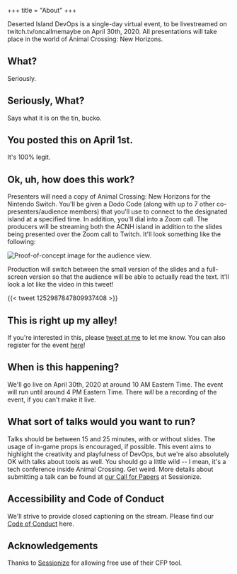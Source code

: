 +++
title = "About"
+++

Deserted Island DevOps is a single-day virtual event, to be livestreamed on twitch.tv/oncallmemaybe on April 30th, 2020. All presentations will take place in the world of Animal Crossing: New Horizons.

## What?

Seriously.

## Seriously, What?

Says what it is on the tin, bucko.

## You posted this on April 1st.

It's 100% legit.

## Ok, uh, how does this work?

Presenters will need a copy of Animal Crossing: New Horizons for the Nintendo Switch. You'll be given a Dodo Code (along with up to 7 other co-presenters/audience members) that you'll use to connect to the designated island at a specified time. In addition, you'll dial into a Zoom call. The producers will be streaming both the ACNH island in addition to the slides being presented over the Zoom call to Twitch. It'll look something like the following:

![Proof-of-concept image for the audience view.](/images/concept.png)

Production will switch between the small version of the slides and a full-screen version so that the audience will be able to actually read the text. It'll look a lot like the video in this tweet!

{{< tweet 1252987847809937408 >}}

## This is right up my alley!

If you're interested in this, please [tweet at me](http://twitter.com/austinlparker) to let me know. You can also register for the event [here](https://tinyletter.com/DesertedIslandDevOps)!

## When is this happening?

We'll go live on April 30th, 2020 at around 10 AM Eastern Time. The event will run until around 4 PM Eastern Time. There _will_ be a recording of the event, if you can't make it live.

## What sort of talks would you want to run?

Talks should be between 15 and 25 minutes, with or without slides. The usage of in-game props is encouraged, if possible. This event aims to highlight the creativity and playfulness of DevOps, but we're also absolutely OK with talks about tools as well. You should go a little wild -- I mean, it's a tech conference inside Animal Crossing. Get weird. More details about submitting a talk can be found at [our Call for Papers](https://sessionize.com/deserted-island-devops/) at Sessionize.

## Accessibility and Code of Conduct

We'll strive to provide closed captioning on the stream. Please find our [Code of Conduct](/coc) here. 

## Acknowledgements

Thanks to [Sessionize](https://sessionize.com) for allowing free use of their CFP tool.
